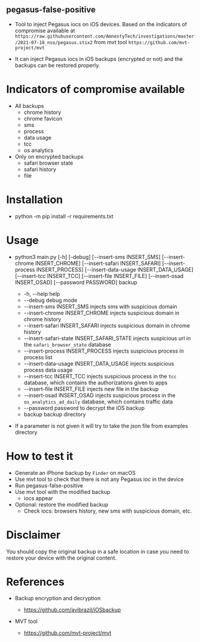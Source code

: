 ## pegasus-false-positive

* Tool to inject Pegasus iocs on iOS devices. Based on the indicators of compromise available at `https://raw.githubusercontent.com/AmnestyTech/investigations/master/2021-07-18_nso/pegasus.stix2` from mvt tool `https://github.com/mvt-project/mvt`

* It can inject Pegasus iocs in iOS backups (encrypted or not) and the backups can be restored properly.

# Indicators of compromise available
* All backups
  + chrome history
  + chrome favicon
  + sms
  + process
  + data usage
  + tcc
  + os analytics
* Only on encrypted backups
    + safari browser state
    + safari history
    + file

# Installation
* python -m pip install -r requirements.txt

# Usage
* python3 main.py [-h] [-debug] [--insert-sms INSERT_SMS] [--insert-chrome INSERT_CHROME] [--insert-safari INSERT_SAFARI] [--insert-process INSERT_PROCESS] [--insert-data-usage INSERT_DATA_USAGE] [--insert-tcc INSERT_TCC] [--insert-file INSERT_FILE] [--insert-osad INSERT_OSAD] [--password PASSWORD] backup
    + -h, --help    help
    + --debug       debug mode
    + --insert-sms INSERT_SMS       injects sms with suspicious domain
    + --insert-chrome INSERT_CHROME     injects suspicious domain in chrome history
    + --insert-safari INSERT_SAFARI     injects suspicious domain in chrome history
    + --insert-safari-state INSERT_SAFARI_STATE injects suspicious url in the `safari_browser_state` database
    + --insert-process INSERT_PROCESS   injects suspicious process in process list
    + --insert-data-usage INSERT_DATA_USAGE injects suspicious process data usage
    + --insert-tcc INSERT_TCC       injects suspicious process in the `tcc` database, which contains the authorizations given to apps
    + --insert-file INSERT_FILE     injects new file in the backup
    + --insert-osad INSERT_OSAD     injects suspicious process in the `os_analytics_ad_daily` database, which contains traffic data
    + --password     password to decrypt the iOS backup
    + backup    backup directory

* If a parameter is not given it will try to take the json file from  examples directory

# How to test it
* Generate an iPhone backup by `Finder` on macOS
* Use mvt tool to check that there is not any Pegasus ioc in the device
* Run pegasus-false-positive
* Use mvt tool with the modified backup
    + iocs appear
* Optional: restore the modified backup
    + Check iocs: browsers history, new sms with suspicious domain, etc.

# Disclaimer
You should copy the original backup in a safe location in case you need to restore your device with the original content.

# References
* Backup encryption and decryption
    + https://github.com/avibrazil/iOSbackup

* MVT tool
    + https://github.com/mvt-project/mvt
